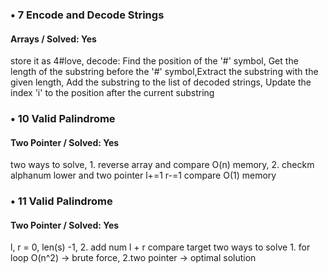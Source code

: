 

### • 7 Encode and Decode Strings
#### Arrays / Solved: Yes
store it as 4#love, decode: Find the position of the '#' symbol, Get the length of the substring before the '#' symbol,Extract the substring with the given length, Add the substring to the list of decoded strings, Update the index 'i' to the position after the current substring
### • 10 Valid Palindrome
#### Two Pointer / Solved: Yes
two ways to solve, 1. reverse array and compare O(n) memory, 2. checkm alphanum lower and two pointer l+=1 r-=1 compare O(1) memory

### • 11 Valid Palindrome
#### Two Pointer / Solved: Yes
l, r = 0, len(s) -1, 2. add num l + r compare target
two ways to solve 1. for loop O(n^2) -> brute force, 2.two pointer -> optimal solution

